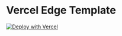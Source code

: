 # Vercel Edge Template

[![Deploy with Vercel](https://vercel.com/button)](https://vercel.com/new/clone?repository-url=https%3A%2F%2Fgithub.com%2FPonomareVlad%2FVercelEdgeTemplate&project-name=vercel-edge&repository-name=vercel-edge&demo-url=https%3A%2F%2Fvercel-edge-template.vercel.app)

